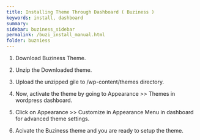 ```yaml
---
title: Installing Theme Through Dashboard ( Buziness )
keywords: install, dashboard
summary: 
sidebar: buziness_sidebar
permalink: /buzi_install_manual.html
folder: buzniess
---
```


1. Download Buziness Theme.

1. Unzip the Downloaded theme.

1. Upload the unzipped gile to /wp-content/themes directory.

1. Now, activate the theme by going to Appearance >> Themes  in wordpress dashboard.

1. Click on Appearance >> Customize in Appearance Menu in dashboard for advanced theme settings.

1. Acivate the Buziness theme and you are ready to setup the theme.